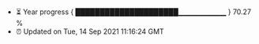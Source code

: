 - ⏳ Year progress { █████████████████████▁▁▁▁▁▁▁▁▁ } 70.27 %
- ⏰ Updated on Tue, 14 Sep 2021 11:16:24 GMT

